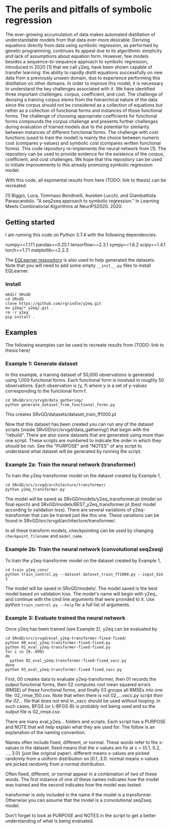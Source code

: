 # The perils and pitfalls of symbolic regression

The ever-growing accumulation of data makes automated distillation of understandable models from that data ever-more desirable. Deriving equations directly from data using symbolic regression, as performed by genetic programming, continues its appeal due to its algorithmic simplicity and lack of assumptions about equation form. However, few models besides a sequence-to-sequence approach to symbolic regression, introduced in 2020 [1] that we call y2eq, have been shown capable of transfer learning: the ability to rapidly distill equations successfully on new data from a previously unseen domain, due to experience performing this distillation on other domains. In order to improve this model, it is necessary to understand the key challenges associated with it. We have identified three important challenges: corpus, coefficient, and cost. The challenge of devising a training corpus stems from the hierarchical nature of the data since the corpus should not be considered as a collection of equations but rather as a collection of functional forms and instances of those functional forms. The challenge of choosing appropriate coefficients for functional forms compounds the corpus challenge and presents further challenges during evaluation of trained models due to the potential for similarity between instances of different functional forms. The challenge with cost functions (used to train the model) is mainly the choice between numeric cost (compares y-values) and symbolic cost (compares written functional forms). This code repository re-implements the neural network from [1]. The repository can be used to provide evidence for the existence of the corpus, coefficient, and cost challenges. We hope that this repository can be used to initiate improvements to this already promising symbolic regression model.

With this code, all expimental results from here (TODO: link to thesis) can be recreated.


[1] Biggio, Luca, Tommaso Bendinelli, Aurelien Lucchi, and Giambattista Parascandolo. "A seq2seq approach to symbolic regression." In Learning Meets Combinatorial Algorithms at NeurIPS2020. 2020.


## Getting started
I am running this code on Python 3.7.4 with the following dependencies.

numpy==1.17.1 pandas==0.25.1 tensorflow==2.3.1 sympy==1.6.2 scipy==1.4.1 torch==1.7.1 matplotlib==2.2.3

The [EQLearner respository](https://github.com/SymposiumOrganization/EQLearner) is also used to help generated the datasets. Note that you will need to add some empty `__init__.py` files to install EQLearner.

### Install
```
mkdir SRvGD
cd SRvGD
clone https://github.com/rgrindle/y2eq.git
mv y2eq/* y2eq/.git .
rm -r y2eq
pip install .
```

## Examples
The following examples can be used to recreate results from (TODO: link to thesis here)

### Example 1: Generate dataset
In this example, a training dataset of 50,000 observations is generated using 1,000 functional forms. Each functional form is involved in roughly 50 observations. Each observation is (y, f) where y is a set of y-values corresponding to the functional form f.
```
cd SRvGD/src/srvgd/data_gathering/
python generate_dataset_from_functional_forms.py
```
This creates SRvGD/datasets/dataset_train_ff1000.pt

Now that this dataset has been created you can run any of the dataset scripts (inside SRvGD/src/srvgd/data_gathering/) that begin with the "rebuild". There are also some datasets that are generated using more than one script. These scripts are numbered to indicate the order in which they should be run. See the "PURPOSE" and "NOTES" of any script to understand what dataset will be generated by running the script.

### Example 2a: Train the neural network (transformer)
To train the y2eq-transformer model on the dataset created by Example 1, 
```
cd SRvGD/src/srvgd/architecture/transformer/
python y2eq_transformer.py
```
The model will be saved as SRvGD/models/y2eq_transformer.pt (model on final epoch) and SRvGD/models/BEST_y2eq_transformer.pt (best model according to validation loss). There are several variations of y2eq-transformer that can be trained just like this one. These variations can be found in SRvGD/src/srvgd/architecture/transformer/.

In all these transform models, checkpointing can be used by changing `checkpoint_filename` and `model_name`.

### Example 2b: Train the neural network (convolutional seq2seq)
To train the y2eq-transformer model on the dataset created by Example 1, 
```
cd train_y2eq_conv/
python train_control.py --dataset dataset_train_ff1000.py --input_dim 1
```
The model will be saved in SRvGD/models/. The model saved is the best model based on validation loss. The model's name will begin with y2eq_ and continue with the cmd line arguments that were provided to it. Use python `train_control.py --help` for a full list of arguments. 

### Example 3: Evaluate trained the neural network
Once y2eq has been trained (see Example 2), y2eq can be evaluated by
```
cd SRvGD/src/srvgd/eval_y2eq-transformer-fixed-fixed/
python 00_eval_y2eq-transformer-fixed-fixed.py
python 01_eval_y2eq-transformer-fixed-fixed.py
for i in {0..999}
do
  python 02_eval_y2eq-transformer-fixed-fixed_vacc.py
done
python 03_eval_y2eq-transformer-fixed-fixed_vacc.py
```
First, 00 creates data to evaluate y2eq-transformer, then 01 records the output functional forms, then 02 computes root mean squared errors (RMSE) of these functional forms, and finally 03 groups all RMSEs into one file: 02_rmse_150.csv. Note that when there is not 02_..._vacc.py script then the 02_... file that does not end in _vacc should be used without looping. In such cases, BFGS (or L-BFGS-B) is probably not being used and so the output file is 02_rmse.csv. 

There are many eval_y2eq... folders and scripts. Each script has a PURPOSE and NOTE that will help explain what they are used for. The follow is an explanation of the naming convention.

Names often include fixed, different, or normal. These words refer to the x-values in the dataset. fixed means that the x-values are fix at x = {0.1, 0.2, ..., 3.0} (just like original paper). different means x-values are picked randomly from a uniform distribution on \[0.1, 3.1). normal means x-values are picked randomly from a normal distribution.

Often fixed, different, or normal appear in a combination of two of these words. The first instance of one of these names indicates how the model was trained and the second indicates how the model was tested.

transformer is only included in the name if the model is a transformer. Otherwise you can assume that the model is a convolutional seq2seq model.

Don't forget to look at PURPOSE and NOTES in the script to get a better understanding of what is being evaluated.

